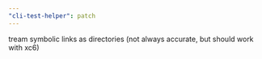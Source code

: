 ```yaml
---
"cli-test-helper": patch
---
```


tream symbolic links as directories (not always accurate, but should work with xc6)
